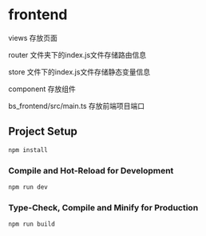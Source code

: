 # frontend


views 存放页面

router 文件夹下的index.js文件存储路由信息

store 文件下的index.js文件存储静态变量信息

component 存放组件

bs_frontend/src/main.ts
存放前端项目端口


## Project Setup

```sh
npm install

```

### Compile and Hot-Reload for Development

```sh
npm run dev
```

### Type-Check, Compile and Minify for Production

```sh
npm run build
```

